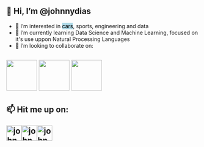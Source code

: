## 👋 Hi, I’m @johnnydias <img src="https://img.icons8.com/color/48/000000/instagram-verification-badge.png" height="15" width="15"/>
- 👀 I’m interested in <mark style="background-color: lightblue">cars</mark>, sports, engineering and data
- 🌱 I’m currently learning Data Science and Machine Learning, focused on it's use uppon Natural Processing Languages
- 💞️ I’m looking to collaborate on:
## <img src="https://img.icons8.com/color/96/000000/python--v1.png" height="80" width="80" /> <img src="https://img.icons8.com/color/96/000000/postgreesql.png" height="80" width="80" /> <img src="https://img.icons8.com/dusk/128/000000/anaconda.png" height="80" width="80" />

## 📫 Hit me up on: <p align="left"><a href="https://twitter.com/joohnnydias" target="_blank"><img align="center" src="https://img.icons8.com/color/96/000000/twitter-squared.png" alt="johnnydepaula" height="40" width="40" /></a><a href="https://www.linkedin.com/in/johnny-de-paula/" target="_blank"><img align="center" src="https://img.icons8.com/color/96/000000/linkedin.png" alt="johnnydepaula" height="40" width="40" /></a><a href="http://www.instagram.com/joohnnydias/" target="_blank"><img align="center" src="https://img.icons8.com/fluency/96/000000/instagram-new.png" alt="johnnydepaula" height="40" width="40" /></a>
<!---
johnnydepaula/johnnydepaula is a ✨ special ✨ repository because its `README.md` (this file) appears on your GitHub profile.
You can click the Preview link to take a look at your changes.
--->
